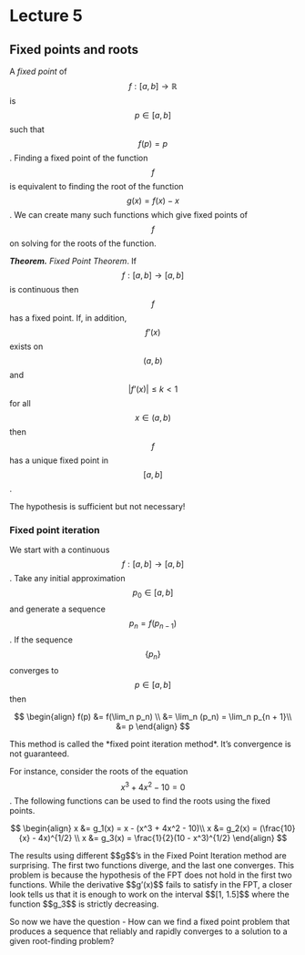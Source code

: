 # Lecture 5

## Fixed points and roots

A *fixed point* of $$f : [a,b] \to \mathbb R$$ is $$p \in [a,b]$$ such that $$f(p) = p$$. Finding a fixed point of the function $$f$$ is equivalent to finding the root of the function $$g(x) = f(x) - x$$. We can create many such functions which give fixed points of $$f$$ on solving for the roots of the function.

***Theorem.*** *Fixed Point Theorem*. If $$f: [a,b] \to [a,b]$$ is continuous then $$f$$ has a fixed point. If, in addition, $$f’(x)$$ exists on $$(a, b)$$ and $$\vert f’(x)\vert \leq k < 1$$ for all $$x \in (a, b)$$ then $$f$$ has a unique fixed point in $$[a, b]$$.

The hypothesis is sufficient but not necessary!

### Fixed point iteration

We start with a continuous $$f: [a,b] \to [a,b]$$. Take any initial approximation $$p_0 \in [a,b]$$ and generate a sequence $$p_n = f(p_{n - 1})$$. If the sequence $$\{p_n\}$$ converges to $$p \in [a, b]$$ then

<div style='text-align:center'>

$$
\begin{align}
f(p) &= f(\lim_n p_n) \\
 &= \lim_n (p_n) = \lim_n p_{n + 1}\\  &= p
\end{align}
$$



</div> This method is called the *fixed point iteration method*. It’s convergence is not guaranteed.

For instance, consider the roots of the equation $$x^3 + 4x^2 - 10 = 0$$. The following functions can be used to find the roots using the fixed points. 

<div style='text-align:center'>

$$
\begin{align}
x &= g_1(x) = x - (x^3 + 4x^2 - 10)\\
x &= g_2(x) = (\frac{10}{x} - 4x)^{1/2} \\
x &= g_3(x) = \frac{1}{2}(10 - x^3)^{1/2}
\end{align}
$$

</div> The results using different $$g$$’s in the Fixed Point Iteration method are surprising. The first two functions diverge, and the last one converges. This problem is because the hypothesis of the FPT does not hold in the first two functions. While the derivative $$g’(x)$$ fails to satisfy in the FPT, a closer look tells us that it is enough to work on the interval $$[1, 1.5]$$ where the function $$g_3$$ is strictly decreasing.

So now we have the question - How can we find a fixed point problem that produces a sequence that reliably and rapidly converges to a solution to a given root-finding problem?

